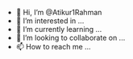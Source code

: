 - 👋 Hi, I’m @Atikur1Rahman
- 👀 I’m interested in ...
- 🌱 I’m currently learning ...
- 💞️ I’m looking to collaborate on ...
- 📫 How to reach me ...

<!---
Atikur1Rahman/Atikur1Rahman is a ✨ special ✨ repository because its `README.md` (this file) appears on your GitHub profile.
You can click the Preview link to take a look at your changes.
--->
